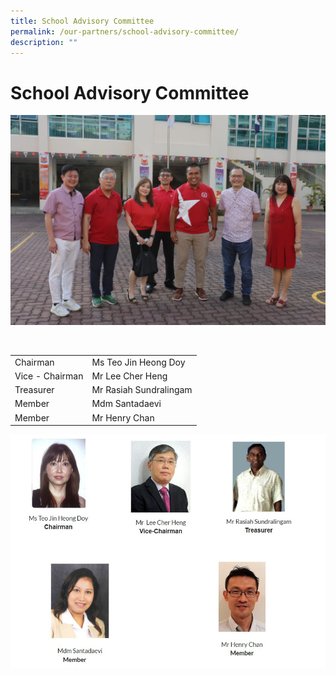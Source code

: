 ```yaml
---
title: School Advisory Committee
permalink: /our-partners/school-advisory-committee/
description: ""
---
```

# **School Advisory Committee**



![](/images/Info%20Pic/Advisor.jpg)

<br>


|  |  | 
| -------- | -------- | 
| Chairman   | Ms Teo Jin Heong Doy    |
|Vice - Chairman| Mr Lee Cher Heng|
|Treasurer| Mr Rasiah Sundralingam|
|Member | Mdm Santadaevi|
|Member| Mr Henry Chan|







![](/images/schadvisorycommittee.jpg)